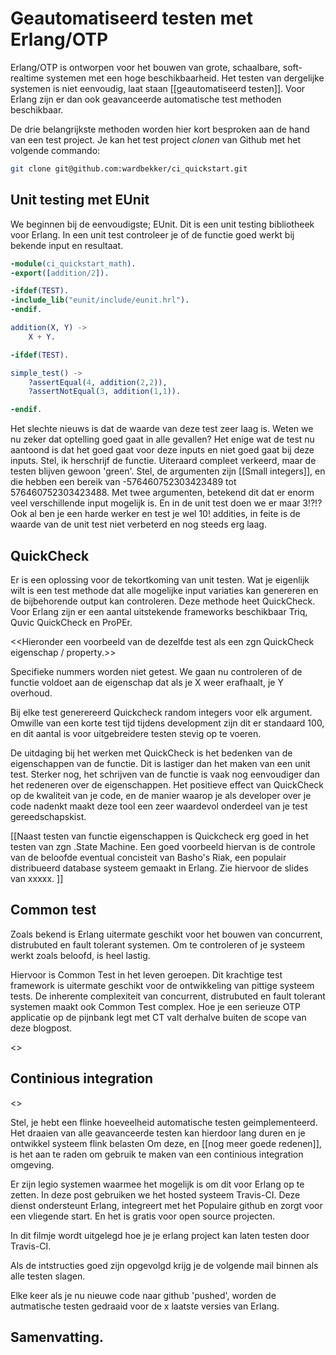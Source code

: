 # Geautomatiseerd testen met Erlang/OTP

Erlang/OTP is ontworpen voor het bouwen van grote, schaalbare, soft-realtime systemen met een hoge beschikbaarheid. Het testen van dergelijke systemen is niet eenvoudig, laat staan [[geautomatiseerd testen]]. Voor Erlang zijn er dan ook geavanceerde automatische test methoden beschikbaar.

De drie belangrijkste methoden worden hier kort besproken aan de hand van een test project. Je kan het test project *clonen* van Github met het volgende commando: 

```bash
git clone git@github.com:wardbekker/ci_quickstart.git
```

## Unit testing met EUnit

We beginnen bij de eenvoudigste; EUnit. Dit is een unit testing bibliotheek voor Erlang. In een unit test controleer je of de functie goed werkt bij bekende input en resultaat. 

```erlang
-module(ci_quickstart_math).
-export([addition/2]).

-ifdef(TEST).
-include_lib("eunit/include/eunit.hrl").
-endif.

addition(X, Y) ->
    X + Y.

-ifdef(TEST).

simple_test() ->
    ?assertEqual(4, addition(2,2)),
    ?assertNotEqual(3, addition(1,1)).

-endif.
```

Het slechte nieuws is dat de waarde van deze test zeer laag is. Weten we nu zeker dat optelling goed gaat in alle gevallen? Het enige wat de test nu aantoond is dat het goed gaat voor deze inputs en niet goed gaat bij deze inputs. Stel, ik herschrijf de functie. Uiteraard compleet verkeerd, maar de testen blijven gewoon 'green'. Stel, de argumenten zijn [[Small integers]], en die hebben een bereik van -576460752303423489 tot 576460752303423488. Met twee argumenten, betekend dit dat er enorm veel verschillende input mogelijk is. En in de unit test doen we er maar 3!?!?  Ook al ben je een harde werker en test je wel 10! addities, in feite is de waarde van de unit test niet verbeterd en nog steeds erg laag. 

## QuickCheck

Er is een oplossing voor de tekortkoming van unit testen. Wat je eigenlijk wilt is een test methode dat alle mogelijke input variaties kan genereren en de bijbehorende output kan controleren. Deze methode heet QuickCheck. Voor Erlang zijn er een aantal uitstekende frameworks beschikbaar Triq, Quvic QuickCheck en ProPEr. 

<<Hieronder een voorbeeld van de dezelfde test als een zgn QuickCheck eigenschap / property.>>

Specifieke nummers worden niet getest. We gaan nu controleren of de functie voldoet aan de eigenschap dat als je X weer erafhaalt, je Y overhoud. 

Bij elke test generereerd Quickcheck random integers voor elk argument. Omwille van een korte test tijd tijdens development zijn dit er standaard 100, en dit aantal is voor uitgebreidere testen stevig op te voeren.

De uitdaging bij het werken met QuickCheck is het bedenken van de eigenschappen van de functie. Dit is lastiger dan het maken van een unit test. Sterker nog, het schrijven van de functie is vaak nog eenvoudiger dan het redeneren over de eigenschappen. Het positieve effect van QuickCheck op de kwaliteit van je code, en de manier waarop je als developer over je code nadenkt maakt deze tool een zeer waardevol onderdeel van je test gereedschapskist.

[[Naast testen van functie eigenschappen is Quickcheck erg goed in het testen van zgn .State Machine. Een goed voorbeeld hiervan is de controle van de beloofde eventual concisteit van Basho's Riak, een populair distribueerd database systeem gemaakt in Erlang. Zie hiervoor de slides van xxxxx. ]]

## Common test 

Zoals bekend is Erlang uitermate geschikt voor het bouwen van concurrent, distrubuted en fault tolerant systemen. Om te controleren of je systeem werkt zoals beloofd, is heel lastig.

Hiervoor is Common Test in het leven geroepen. Dit krachtige test framework is uitermate geschikt voor de ontwikkeling van pittige systeem tests. De inherente complexiteit van concurrent, distrubuted en fault tolerant systemen maakt ook Common Test complex. Hoe je een serieuze OTP applicatie op de pijnbank legt met CT valt derhalve buiten de scope van deze blogpost. 

<<Een eenvoudige vertaling van onze EUNIT test naar CT ziet er als volgt uit>>

## Continious integration

<<starten met definitie>>

Stel, je hebt een flinke hoeveelheid automatische testen geimplementeerd. Het draaien van alle geavanceerde testen kan hierdoor lang duren en je ontwikkel systeem flink belasten Om deze, en [[nog meer goede redenen]], is het aan te raden om gebruik te maken van een continious integration omgeving. 

Er zijn legio systemen waarmee het mogelijk is om dit voor Erlang op te zetten. In deze post gebruiken we het hosted systeem Travis-CI. Deze dienst ondersteunt Erlang, integreert met het Populaire github en zorgt voor een vliegende start. En het is gratis voor open source projecten. 

In dit filmje wordt uitgelegd hoe je je erlang project kan laten testen door Travis-CI.

Als de intstructies goed zijn opgevolgd krijg je de volgende mail binnen als alle testen slagen.

Elke keer als je nu nieuwe code naar github 'pushed', worden de autmatische testen gedraaid voor de x laatste versies van Erlang.

## Samenvatting.









